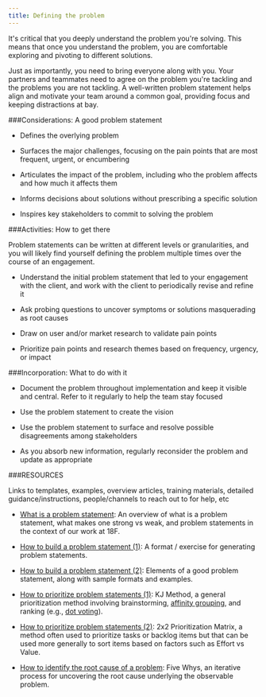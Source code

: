 ```yaml
---
title: Defining the problem
---
```


It's critical that you deeply understand the problem you're solving. This means that once you understand the problem, you are comfortable exploring and pivoting to different solutions. 

Just as importantly, you need to bring everyone along with you. Your partners and teammates need to agree on the problem you're tackling and the problems you are not tackling. A well-written problem statement helps align and motivate your team around a common goal, providing focus and keeping distractions at bay.

###Considerations: A good problem statement

-   Defines the overlying problem

-   Surfaces the major challenges, focusing on the pain points that are most frequent, urgent, or encumbering

-   Articulates the impact of the problem, including who the problem affects and how much it affects them

-   Informs decisions about solutions without prescribing a specific solution

-   Inspires key stakeholders to commit to solving the problem

###Activities: How to get there

Problem statements can be written at different levels or granularities, and you will likely find yourself defining the problem multiple times over the course of an engagement.

-   Understand the initial problem statement that led to your engagement with the client, and work with the client to periodically revise and refine it

-   Ask probing questions to uncover symptoms or solutions masquerading as root causes

-   Draw on user and/or market research to validate pain points

-   Prioritize pain points and research themes based on frequency, urgency, or impact

###Incorporation: What to do with it

-   Document the problem throughout implementation and keep it visible and central. Refer to it regularly to help the team stay focused

-   Use the problem statement to create the vision

-   Use the problem statement to surface and resolve possible disagreements among stakeholders

-   As you absorb new information, regularly reconsider the problem and update as appropriate

###RESOURCES 

Links to templates, examples, overview articles, training materials, detailed guidance/instructions, people/channels to reach out to for help, etc

-   [What is a problem statement](https://docs.google.com/presentation/d/1KDf3rppwlkZGzNsG-dn1CbkaYWlO8B1H2Is54646A4A/edit#slide=id.g1d7a840d6b_0_78): An overview of what is a problem statement, what makes one strong vs weak, and problem statements in the context of our work at 18F. 

-   [How to build a problem statement (1)](https://medium.com/eightshapes-llc/how-to-build-a-problem-statement-d1f21713720b): A format / exercise for generating problem statements.

-   [How to build a problem statement (2)](https://docs.google.com/document/d/1GjzpUHQZGWG8lEzg8ZAMqRG3tZhaw_V010OUnt9yKeI/edit#): Elements of a good problem statement, along with sample formats and examples.

-   [How to prioritize problem statements (1)](https://methods.18f.gov/discover/kj-method/): KJ Method, a general prioritization method involving brainstorming, [affinity grouping](https://methods.18f.gov/decide/affinity-mapping/), and ranking (e.g., [dot voting](https://methods.18f.gov/discover/dot-voting/)).

-   [How to prioritize problem statements (2)](https://www.mindtheproduct.com/enter-matrix-lean-prioritisation/): 2x2 Prioritization Matrix, a method often used to prioritize tasks or backlog items but that can be used more generally to sort items based on factors such as Effort vs Value.

-   [How to identify the root cause of a problem](https://methods.18f.gov/discover/five-whys/): Five Whys, an iterative process for uncovering the root cause underlying the observable problem.
